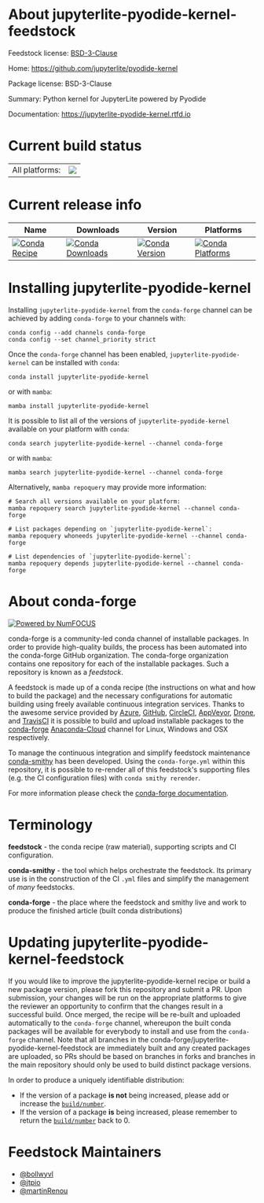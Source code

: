 About jupyterlite-pyodide-kernel-feedstock
==========================================

Feedstock license: [BSD-3-Clause](https://github.com/conda-forge/jupyterlite-pyodide-kernel-feedstock/blob/main/LICENSE.txt)

Home: https://github.com/jupyterlite/pyodide-kernel

Package license: BSD-3-Clause

Summary: Python kernel for JupyterLite powered by Pyodide

Documentation: https://jupyterlite-pyodide-kernel.rtfd.io

Current build status
====================


<table><tr><td>All platforms:</td>
    <td>
      <a href="https://dev.azure.com/conda-forge/feedstock-builds/_build/latest?definitionId=19070&branchName=main">
        <img src="https://dev.azure.com/conda-forge/feedstock-builds/_apis/build/status/jupyterlite-pyodide-kernel-feedstock?branchName=main">
      </a>
    </td>
  </tr>
</table>

Current release info
====================

| Name | Downloads | Version | Platforms |
| --- | --- | --- | --- |
| [![Conda Recipe](https://img.shields.io/badge/recipe-jupyterlite--pyodide--kernel-green.svg)](https://anaconda.org/conda-forge/jupyterlite-pyodide-kernel) | [![Conda Downloads](https://img.shields.io/conda/dn/conda-forge/jupyterlite-pyodide-kernel.svg)](https://anaconda.org/conda-forge/jupyterlite-pyodide-kernel) | [![Conda Version](https://img.shields.io/conda/vn/conda-forge/jupyterlite-pyodide-kernel.svg)](https://anaconda.org/conda-forge/jupyterlite-pyodide-kernel) | [![Conda Platforms](https://img.shields.io/conda/pn/conda-forge/jupyterlite-pyodide-kernel.svg)](https://anaconda.org/conda-forge/jupyterlite-pyodide-kernel) |

Installing jupyterlite-pyodide-kernel
=====================================

Installing `jupyterlite-pyodide-kernel` from the `conda-forge` channel can be achieved by adding `conda-forge` to your channels with:

```
conda config --add channels conda-forge
conda config --set channel_priority strict
```

Once the `conda-forge` channel has been enabled, `jupyterlite-pyodide-kernel` can be installed with `conda`:

```
conda install jupyterlite-pyodide-kernel
```

or with `mamba`:

```
mamba install jupyterlite-pyodide-kernel
```

It is possible to list all of the versions of `jupyterlite-pyodide-kernel` available on your platform with `conda`:

```
conda search jupyterlite-pyodide-kernel --channel conda-forge
```

or with `mamba`:

```
mamba search jupyterlite-pyodide-kernel --channel conda-forge
```

Alternatively, `mamba repoquery` may provide more information:

```
# Search all versions available on your platform:
mamba repoquery search jupyterlite-pyodide-kernel --channel conda-forge

# List packages depending on `jupyterlite-pyodide-kernel`:
mamba repoquery whoneeds jupyterlite-pyodide-kernel --channel conda-forge

# List dependencies of `jupyterlite-pyodide-kernel`:
mamba repoquery depends jupyterlite-pyodide-kernel --channel conda-forge
```


About conda-forge
=================

[![Powered by
NumFOCUS](https://img.shields.io/badge/powered%20by-NumFOCUS-orange.svg?style=flat&colorA=E1523D&colorB=007D8A)](https://numfocus.org)

conda-forge is a community-led conda channel of installable packages.
In order to provide high-quality builds, the process has been automated into the
conda-forge GitHub organization. The conda-forge organization contains one repository
for each of the installable packages. Such a repository is known as a *feedstock*.

A feedstock is made up of a conda recipe (the instructions on what and how to build
the package) and the necessary configurations for automatic building using freely
available continuous integration services. Thanks to the awesome service provided by
[Azure](https://azure.microsoft.com/en-us/services/devops/), [GitHub](https://github.com/),
[CircleCI](https://circleci.com/), [AppVeyor](https://www.appveyor.com/),
[Drone](https://cloud.drone.io/welcome), and [TravisCI](https://travis-ci.com/)
it is possible to build and upload installable packages to the
[conda-forge](https://anaconda.org/conda-forge) [Anaconda-Cloud](https://anaconda.org/)
channel for Linux, Windows and OSX respectively.

To manage the continuous integration and simplify feedstock maintenance
[conda-smithy](https://github.com/conda-forge/conda-smithy) has been developed.
Using the ``conda-forge.yml`` within this repository, it is possible to re-render all of
this feedstock's supporting files (e.g. the CI configuration files) with ``conda smithy rerender``.

For more information please check the [conda-forge documentation](https://conda-forge.org/docs/).

Terminology
===========

**feedstock** - the conda recipe (raw material), supporting scripts and CI configuration.

**conda-smithy** - the tool which helps orchestrate the feedstock.
                   Its primary use is in the construction of the CI ``.yml`` files
                   and simplify the management of *many* feedstocks.

**conda-forge** - the place where the feedstock and smithy live and work to
                  produce the finished article (built conda distributions)


Updating jupyterlite-pyodide-kernel-feedstock
=============================================

If you would like to improve the jupyterlite-pyodide-kernel recipe or build a new
package version, please fork this repository and submit a PR. Upon submission,
your changes will be run on the appropriate platforms to give the reviewer an
opportunity to confirm that the changes result in a successful build. Once
merged, the recipe will be re-built and uploaded automatically to the
`conda-forge` channel, whereupon the built conda packages will be available for
everybody to install and use from the `conda-forge` channel.
Note that all branches in the conda-forge/jupyterlite-pyodide-kernel-feedstock are
immediately built and any created packages are uploaded, so PRs should be based
on branches in forks and branches in the main repository should only be used to
build distinct package versions.

In order to produce a uniquely identifiable distribution:
 * If the version of a package **is not** being increased, please add or increase
   the [``build/number``](https://docs.conda.io/projects/conda-build/en/latest/resources/define-metadata.html#build-number-and-string).
 * If the version of a package **is** being increased, please remember to return
   the [``build/number``](https://docs.conda.io/projects/conda-build/en/latest/resources/define-metadata.html#build-number-and-string)
   back to 0.

Feedstock Maintainers
=====================

* [@bollwyvl](https://github.com/bollwyvl/)
* [@jtpio](https://github.com/jtpio/)
* [@martinRenou](https://github.com/martinRenou/)


